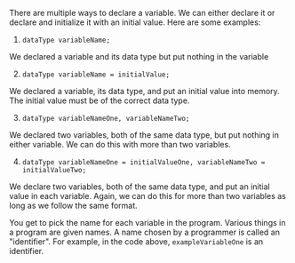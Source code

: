 There are multiple ways to declare a variable. We can either declare it or declare and initialize it with an initial value. Here are some examples:

1. `dataType variableName;`<br>

 We declared a variable and its data type but put nothing in the variable

2. `dataType variableName = initialValue;`<br>

 We declared a variable, its data type, and put an initial value into memory. The initial value must be of the correct data type.

3. `dataType variableNameOne, variableNameTwo;`<br>

 We declared two variables, both of the same data type, but put nothing in either variable. We can do this with more than two variables.

4. `dataType variableNameOne = initialValueOne, variableNameTwo = initialValueTwo;`<br>

 We declare two variables, both of the same data type, and put an initial value in each variable. Again, we can do this for more than two variables as long as we follow the same format.

You get to pick the name for each variable in the program. Various things in a program are given names. A name chosen by a programmer is called an "identifier". For example, in the code above, `exampleVariableOne` is an identifier.